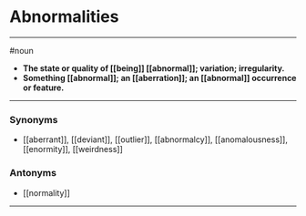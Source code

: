 # Abnormalities
---
#noun
- **The state or quality of [[being]] [[abnormal]]; variation; irregularity.**
- **Something [[abnormal]]; an [[aberration]]; an [[abnormal]] occurrence or feature.**
---
### Synonyms
- [[aberrant]], [[deviant]], [[outlier]], [[abnormalcy]], [[anomalousness]], [[enormity]], [[weirdness]]
### Antonyms
- [[normality]]
---
